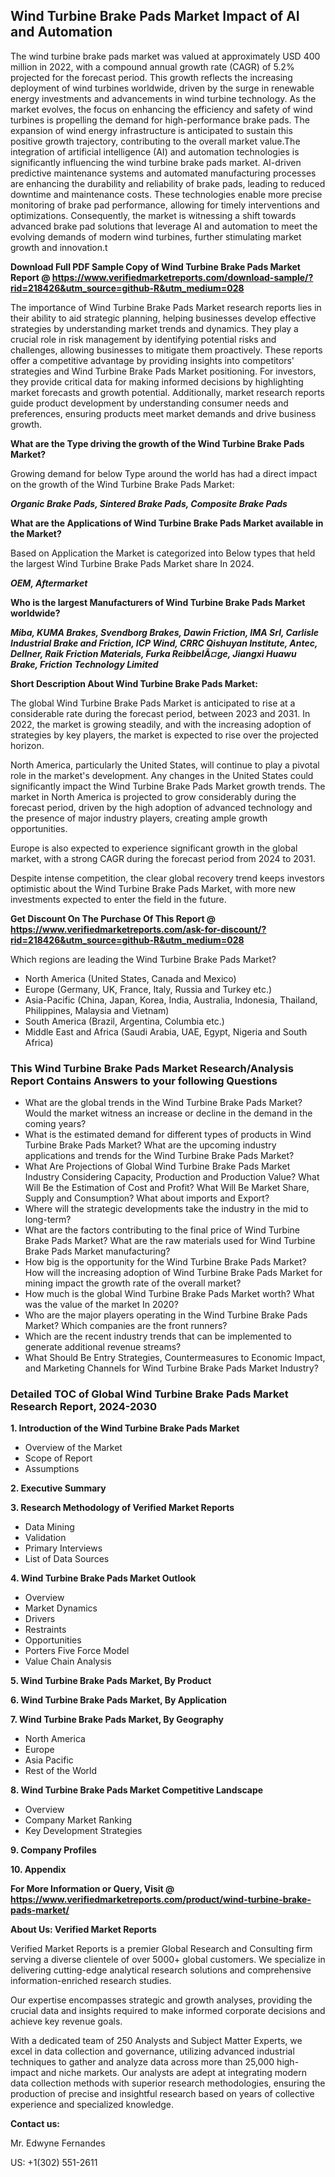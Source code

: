 <h2>Wind Turbine Brake Pads Market Impact of AI and Automation</h2>The wind turbine brake pads market was valued at approximately USD 400 million in 2022, with a compound annual growth rate (CAGR) of 5.2% projected for the forecast period. This growth reflects the increasing deployment of wind turbines worldwide, driven by the surge in renewable energy investments and advancements in wind turbine technology. As the market evolves, the focus on enhancing the efficiency and safety of wind turbines is propelling the demand for high-performance brake pads. The expansion of wind energy infrastructure is anticipated to sustain this positive growth trajectory, contributing to the overall market value.The integration of artificial intelligence (AI) and automation technologies is significantly influencing the wind turbine brake pads market. AI-driven predictive maintenance systems and automated manufacturing processes are enhancing the durability and reliability of brake pads, leading to reduced downtime and maintenance costs. These technologies enable more precise monitoring of brake pad performance, allowing for timely interventions and optimizations. Consequently, the market is witnessing a shift towards advanced brake pad solutions that leverage AI and automation to meet the evolving demands of modern wind turbines, further stimulating market growth and innovation.t</p><p id="" class=""><strong>Download Full PDF Sample Copy of Wind Turbine Brake Pads Market Report @ <a href="https://www.verifiedmarketreports.com/download-sample/?rid=218426&utm_source=github-R&utm_medium=028" target="_blank">https://www.verifiedmarketreports.com/download-sample/?rid=218426&utm_source=github-R&utm_medium=028</a></strong></p><p>The importance of&nbsp;Wind Turbine Brake Pads Market research reports lies in their ability to aid strategic planning, helping businesses develop effective strategies by understanding market trends and dynamics. They play a crucial role in risk management by identifying potential risks and challenges, allowing businesses to mitigate them proactively. These reports offer a competitive advantage by providing insights into competitors' strategies and Wind Turbine Brake Pads Market positioning. For investors, they provide critical data for making informed decisions by highlighting market forecasts and growth potential. Additionally, market research reports guide product development by understanding consumer needs and preferences, ensuring products meet market demands and drive business growth.</p><p><strong>What are the&nbsp;Type driving the growth of the Wind Turbine Brake Pads Market?</strong></p><p id="" class="">Growing demand for below Type around the world has had a direct impact on the growth of the Wind Turbine Brake Pads Market:</p><em><strong>Organic Brake Pads, Sintered Brake Pads, Composite Brake Pads</strong></em></p><strong>What are the&nbsp;Applications&nbsp;of Wind Turbine Brake Pads Market available in the Market?</strong></p><p id="" class="">Based on Application the Market is categorized into Below types that held the largest Wind Turbine Brake Pads Market share In 2024.</p><em><strong>OEM, Aftermarket</strong></em></p><strong>Who is the largest Manufacturers of Wind Turbine Brake Pads Market worldwide?</strong></p><p><em><strong>Miba, KUMA Brakes, Svendborg Brakes, Dawin Friction, IMA Srl, Carlisle Industrial Brake and Friction, ICP Wind, CRRC Qishuyan Institute, Antec, Dellner, Raik Friction Materials, Furka ReibbelÃ¤ge, Jiangxi Huawu Brake, Friction Technology Limited</strong></em></p><p id="" class=""><strong>Short Description About Wind Turbine Brake Pads Market:</strong></p><p>The global Wind Turbine Brake Pads Market is anticipated to rise at a considerable rate during the forecast period, between 2023 and 2031. In 2022, the market is growing steadily, and with the increasing adoption of strategies by key players, the market is expected to rise over the projected horizon.</p><p>North America, particularly the United States, will continue to play a pivotal role in the market's development. Any changes in the United States could significantly impact the Wind Turbine Brake Pads Market growth trends. The market in North America is projected to grow considerably during the forecast period, driven by the high adoption of advanced technology and the presence of major industry players, creating ample growth opportunities.</p><p>Europe is also expected to experience significant growth in the global market, with a strong CAGR during the forecast period from 2024 to 2031.</p><p>Despite intense competition, the clear global recovery trend keeps investors optimistic about the Wind Turbine Brake Pads Market, with more new investments expected to enter the field in the future.</p><p id="" class=""><strong>Get Discount On The Purchase Of This Report @ <a href="https://www.verifiedmarketreports.com/ask-for-discount/?rid=218426&utm_source=github-R&utm_medium=028" target="_blank">https://www.verifiedmarketreports.com/ask-for-discount/?rid=218426&utm_source=github-R&utm_medium=028</a></strong></p>Which regions are leading the Wind Turbine Brake Pads Market?</p><ul><li>North America (United States, Canada and Mexico)</li><li>Europe (Germany, UK, France, Italy, Russia and Turkey etc.)</li><li>Asia-Pacific (China, Japan, Korea, India, Australia, Indonesia, Thailand, Philippines, Malaysia and Vietnam)</li><li>South America (Brazil, Argentina, Columbia etc.)</li><li>Middle East and Africa (Saudi Arabia, UAE, Egypt, Nigeria and South Africa)</li></ul><h3 id="" class="">This Wind Turbine Brake Pads Market Research/Analysis Report Contains Answers to your following Questions</h3><ul><li>What are the global trends in the Wind Turbine Brake Pads Market? Would the market witness an increase or decline in the demand in the coming years?</li><li>What is the estimated demand for different types of products in Wind Turbine Brake Pads Market? What are the upcoming industry applications and trends for the Wind Turbine Brake Pads Market?</li><li>What Are Projections of Global Wind Turbine Brake Pads Market Industry Considering Capacity, Production and Production Value? What Will Be the Estimation of Cost and Profit? What Will Be Market Share, Supply and Consumption? What about imports and Export?</li><li>Where will the strategic developments take the industry in the mid to long-term?</li><li>What are the factors contributing to the final price of Wind Turbine Brake Pads Market? What are the raw materials used for Wind Turbine Brake Pads Market manufacturing?</li><li>How big is the opportunity for the Wind Turbine Brake Pads Market? How will the increasing adoption of Wind Turbine Brake Pads Market for mining impact the growth rate of the overall market?</li><li>How much is the global Wind Turbine Brake Pads Market worth? What was the value of the market In 2020?</li><li>Who are the major players operating in the Wind Turbine Brake Pads Market? Which companies are the front runners?</li><li>Which are the recent industry trends that can be implemented to generate additional revenue streams?</li><li>What Should Be Entry Strategies, Countermeasures to Economic Impact, and Marketing Channels for Wind Turbine Brake Pads Market Industry?</li></ul><h3 id="" class="">Detailed TOC of Global Wind Turbine Brake Pads Market Research Report, 2024-2030</h3><p id="" class=""><strong>1. Introduction of the Wind Turbine Brake Pads Market</strong></p><ul><li>Overview of the Market</li><li>Scope of Report</li><li>Assumptions</li></ul><p id="" class=""><strong>2. Executive Summary</strong></p><p id="" class=""><strong>3. Research Methodology of Verified Market Reports</strong></p><ul><li>Data Mining</li><li>Validation</li><li>Primary Interviews</li><li>List of Data Sources</li></ul><p id="" class=""><strong>4. Wind Turbine Brake Pads Market Outlook</strong></p><ul><li>Overview</li><li>Market Dynamics</li><li>Drivers</li><li>Restraints</li><li>Opportunities</li><li>Porters Five Force Model</li><li>Value Chain Analysis</li></ul><p id="" class=""><strong>5. Wind Turbine Brake Pads Market, By Product</strong></p><p id="" class=""><strong>6. Wind Turbine Brake Pads Market, By Application</strong></p><p id="" class=""><strong>7. Wind Turbine Brake Pads Market, By Geography</strong></p><ul><li>North America</li><li>Europe</li><li>Asia Pacific</li><li>Rest of the World</li></ul><p id="" class=""><strong>8. Wind Turbine Brake Pads Market Competitive Landscape</strong></p><ul><li>Overview</li><li>Company Market Ranking</li><li>Key Development Strategies</li></ul><p id="" class=""><strong>9. Company Profiles</strong></p><p id="" class=""><strong>10. Appendix</strong></p><p id="" class=""><strong>For More Information or Query, Visit @ <a href="https://www.verifiedmarketreports.com/product/wind-turbine-brake-pads-market/" target="_blank">https://www.verifiedmarketreports.com/product/wind-turbine-brake-pads-market/</a></strong></p><p id="" class=""><strong>About Us: Verified Market Reports</strong></p><p id="" class="">Verified Market Reports is a premier Global Research and Consulting firm serving a diverse clientele of over 5000+ global customers. We specialize in delivering cutting-edge analytical research solutions and comprehensive information-enriched research studies.</p><p id="" class="">Our expertise encompasses strategic and growth analyses, providing the crucial data and insights required to make informed corporate decisions and achieve key revenue goals.</p><p id="" class="">With a dedicated team of 250 Analysts and Subject Matter Experts, we excel in data collection and governance, utilizing advanced industrial techniques to gather and analyze data across more than 25,000 high-impact and niche markets. Our analysts are adept at integrating modern data collection methods with superior research methodologies, ensuring the production of precise and insightful research based on years of collective experience and specialized knowledge.</p><p id="" class=""><strong>Contact us:</strong></p><p id="" class="">Mr. Edwyne Fernandes</p><p id="" class="">US: +1(302) 551-2611</p>